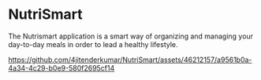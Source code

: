 # NutriSmart
The Nutrismart application is a smart way of organizing and managing your day-to-day meals in order to lead a healthy lifestyle.

https://github.com/4jitenderkumar/NutriSmart/assets/46212157/a9561b0a-4a34-4c29-b0e9-580f2695cf14
